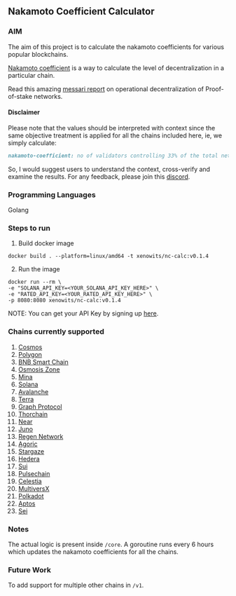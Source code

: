 ## Nakamoto Coefficient Calculator

### AIM

The aim of this project is to calculate the nakamoto coefficients for various popular blockchains.

[Nakamoto coefficient](https://news.earn.com/quantifying-decentralization-e39db233c28e) is a way to calculate the level of decentralization in a particular chain.

Read this amazing [messari report](https://messari.io/report/evaluating-validator-decentralization-geographic-and-infrastructure-distribution-in-proof-of-stake-networks) on operational decentralization of Proof-of-stake networks.

#### Disclaimer

Please note that the values should be interpreted with context since the same objective treatment is applied for all the chains included here, ie,
we simply calculate:
```markdown
nakamoto-coefficient: no of validators controlling 33% of the total network stake
```

So, I would suggest users to understand the context, cross-verify and examine the results. For any feedback, please join this [discord](https://discord.gg/Una8qmFg).

### Programming Languages

Golang

### Steps to run
1. Build docker image
```shell
docker build . --platform=linux/amd64 -t xenowits/nc-calc:v0.1.4
```
2. Run the image
```shell
docker run --rm \
-e "SOLANA_API_KEY=<YOUR_SOLANA_API_KEY_HERE>" \
-e "RATED_API_KEY=<YOUR_RATED_API_KEY_HERE>" \
-p 8080:8080 xenowits/nc-calc:v0.1.4
```

NOTE: You can get your API Key by signing up [here](https://www.validators.app/users/sign_up?locale=en&network=mainnet).

### Chains currently supported

1. [Cosmos](https://cosmos.network/)
2. [Polygon](https://polygon.technology/)
3. [BNB Smart Chain](https://www.bnbchain.org)
4. [Osmosis Zone](https://osmosis.zone/)
5. [Mina](https://minaprotocol.com/)
6. [Solana](https://solana.com/)
7. [Avalanche](https://www.avax.network/)
8. [Terra](https://www.terra.money/)
9. [Graph Protocol](https://thegraph.com/)
10. [Thorchain](https://www.thorchain.com/)
11. [Near](https://near.org/)
12. [Juno](https://www.junonetwork.io/)
13. [Regen Network](https://www.regen.network/)
14. [Agoric](https://agoric.com/)
15. [Stargaze](https://stargaze.zone/)
16. [Hedera](https://hedera.com/)
17. [Sui](https://sui.io/)
18. [Pulsechain](https://pulsechain.com/)
19. [Celestia](https://celestia.org/)
20. [MultiversX](https://multiversx.com/)
21. [Polkadot](https://polkadot.network/)
22. [Aptos](https://aptosfoundation.org/)
23. [Sei](https://sei.io/)

### Notes

The actual logic is present inside `/core`. A goroutine runs every 6 hours which updates the nakamoto coefficients for all the chains.

### Future Work

To add support for multiple other chains in `/v1`.

